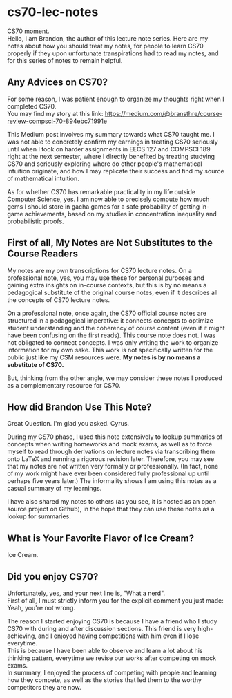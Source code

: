 # cs70-lec-notes
CS70 moment.\
Hello, I am Brandon, the author of this lecture note series. Here are my notes about how you should treat my notes, for people to learn CS70 properly if they upon unfortunate transpirations had to read my notes, and for this series of notes to remain helpful.

## Any Advices on CS70?
For some reason, I was patient enough to organize my thoughts right when I completed CS70.\
You may find my story at this link: https://medium.com/@bransthre/course-review-compsci-70-894ebc71991e

This Medium post involves my summary towards what CS70 taught me.
I was not able to concretely confirm my earnings in treating CS70 seriously until when I took on harder assignments in EECS 127 and COMPSCI 189 right at the next semester, where I directly benefited by treating studying CS70 and seriously exploring where do other people's mathematical intuition originate, and how I may replicate their success and find my source of mathematical intuition.

As for whether CS70 has remarkable practicality in my life outside Computer Science, yes. I am now able to precisely compute how much gems I should store in gacha games for a safe probability of getting in-game achievements, based on my studies in concentration inequality and probabilistic proofs.

## First of all, My Notes are Not Substitutes to the Course Readers
My notes are my own transcriptions for CS70 lecture notes.
On a professional note, yes, you may use these for personal purposes and gaining extra insights on in-course contexts, but this is by no means a pedagogical substitute of the original course notes, even if it describes all the concepts of CS70 lecture notes.

On a professional note, once again, the CS70 official course notes are structured in a pedagogical imperative: it connects concepts to optimize student understanding and the coherency of course content (even if it might have been confusing on the first reads).
This course note does not. I was not obligated to connect concepts. I was only writing the work to organize information for my own sake. This work is not specifically written for the public just like my CSM resources were.
**My notes is by no means a substitute of CS70.**

But, thinking from the other angle, we may consider these notes I produced as a complementary resource for CS70.

## How did Brandon Use This Note?
Great Question. I'm glad you asked. Cyrus.

During my CS70 phase, I used this note extensively to lookup summaries of concepts when writing homeworks and mock exams, as well as to force myself to read through derivations on lecture notes via transcribing them onto LaTeX and running a rigorous revision later.
Therefore, you may see that my notes are not written very formally or professionally. (In fact, none of my work might have ever been considered fully professional up until perhaps five years later.)
The informality shows I am using this notes as a casual summary of my learnings.

I have also shared my notes to others (as you see, it is hosted as an open source project on Github), in the hope that they can use these notes as a lookup for summaries.

## What is Your Favorite Flavor of Ice Cream?
Ice Cream.

## Did you enjoy CS70?
Unfortunately, yes, and your next line is, "What a nerd".\
First of all, I must strictly inform you for the explicit comment you just made: Yeah, you're not wrong.

The reason I started enjoying CS70 is because I have a friend who I study CS70 with during and after discussion sections. This friend is very high-achieving, and I enjoyed having competitions with him even if I lose everytime.\
This is because I have been able to observe and learn a lot about his thinking pattern, everytime we revise our works after competing on mock exams.\
In summary, I enjoyed the process of competing with people and learning how they compete, as well as the stories that led them to the worthy competitors they are now.
